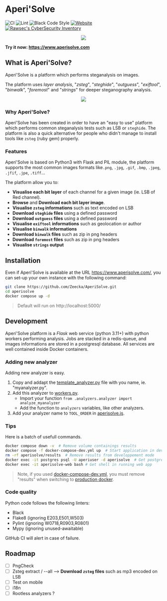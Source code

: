 # Aperi'Solve

![CI](https://github.com/Zeecka/AperiSolve/actions/workflows/releases.yml/badge.svg)
![Lint](https://github.com/Zeecka/AperiSolve/actions/workflows/lint.yml/badge.svg)
![Black Code Style](https://img.shields.io/badge/code%20style-black-000000.svg)
[![Website](https://img.shields.io/website?url=https%3A%2F%2Faperisolve.com)](https://aperisolve.com/)
[![Rawsec's CyberSecurity Inventory](https://inventory.raw.pm/img/badges/Rawsec-inventoried-FF5050_flat.svg)](https://inventory.raw.pm/tools.html#Aperi'Solve)

<p align="center"><a href="https://www.aperisolve.com"><img src="https://raw.githubusercontent.com/Zeecka/AperiSolve/main/examples/screenshot.png"/></a></p>

<b>Try it now: https://www.aperisolve.com</b>

## What is Aperi'Solve?

Aperi'Solve is a platform which performs steganalysis on images.<br/>

The platform uses *layer analysis*, "*zsteg*", "*steghide*", "*outguess*", "*exiftool*", "*binwalk*", "*foremost*" and "*strings*" for deeper steganography analysis.

<p align="center"><a href="https://www.aperisolve.com"><img src="https://i.imgur.com/qiR1mlT.gif"/></a></p>
 
### Why Aperi'Solve?

Aperi'Solve has been created in order to have an "easy to use" platform which performs common steganalysis tests such as LSB or `steghide`. The platform is also a quick alternative for people who didn't manage to install tools like `zsteg` (ruby gem) properly.

### Features

Aperi'Solve is based on Python3 with Flask and PIL module, the platform supports the most common images formats like`.png`, `.jpg`, `.gif`, `.bmp`, `.jpeg`, `.jfif`, `.jpe`, `.tiff`...

The platform allow you to:
- **Visualise each bit layer** of each channel for a given image (ie. LSB of Red channel).
- **Browse** and **Download each bit layer image**.
- **Visualise `zsteg` informations** such as text encoded on LSB
- **Download `steghide` files** using a defined password
- **Download `outguess` files** using a defined password
- **Visualise `exiftool` informations** such as geolocation or author
- **Visualise `binwalk` informations**
- **Download `binwalk` files** such as zip in png headers
- **Download `foremost` files** such as zip in png headers
- **Visualise `strings` output**

## Installation

Even if Aperi'Solve is available at the URL https://www.aperisolve.com/, you can set-up your own instance with the following command:

```bash
git clone https://github.com/Zeecka/AperiSolve.git
cd aperisolve
docker compose up -d
```

> Default will run on http://localhost:5000/

## Development

Aperi'Solve platform is a *Flask* web service (python 3.11+) with python workers performing analysis.
Jobs are stacked in a redis-queue, and images informations are stored in a postgresql database.
All services are well contained inside Docker containers.

### Adding new analyzer

Adding new analyzer is easy.

1. Copy and addapt the [template_analyzer.py](aperisolve/analyzers/template_analyzer.py) file with you name, ie. "myanalyzer.py".
2. Add this analyzer to [workers.py](aperisolve/workers.py).
    - Import your function `from .analyzers.analyzer import analyze_myanalyzer`
    - Add the function to `analyzers` variables, like other analyzers.
3. Add your analyzer name to `TOOL_ORDER` in [aperisolve.js](aperisolve/static/js/aperisolve.js).

### Tips

Here is a batch of usefull commands.

```bash
docker compose down -v  # Remove volume containings results
docker compose -f docker-compose-dev.yml up  # Start application in developpement mode
rm -rf aperisolve/results  # Remove results from developpement mode
docker exec -it postgres psql -U aperiuser -d aperisolve  # Get postgresql shell
docker exec -it aperisolve-web bash # Get shell in running web app
```

> Note, if you used [docker-compose-dev.yml](docker-compose-dev.yml), you must remove "results" when switching to [production docker](docker-compose.yml).

### Code quality

Python code follows the following linters:

- Black
- Flake8  (ignoring E203,E501,W503)
- Pylint (ignoring W0718,R0903,R0801)
- Mypy (ignoring unused-awaitable)

GitHub CI will alert in case of failure.

## Roadmap

- [ ] PngCheck
- [ ] Zsteg extract / --all --> **Download `zsteg` files** such as mp3 encoded on LSB
- [ ] Test on mobile
- [ ] i18n
- [ ] Rootless analyzers ?
